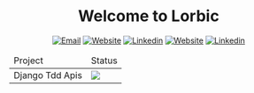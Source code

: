 <div align='center'>

# Welcome to Lorbic

</div>
  
<div align='center'>

[![Email](https://img.shields.io/badge/Lorbic-Email-yellow.svg?maxAge=3600)](mailto:lorbic@lrbc.ml)
[![Website](https://img.shields.io/badge/Lorbic-Github-black.svg?maxAge=3600)](https://github.com/lorbic/)
[![Linkedin](https://img.shields.io/badge/Lorbic-Linkedin-0077b5.svg?maxAge=3600)](https://www.linkedin.com/company/lorbic)
[![Website](https://img.shields.io/badge/Vikash-Github-black.svg?maxAge=3600)](https://github.com/vk4s/)
[![Linkedin](https://img.shields.io/badge/Vikash%20Patel-Linkedin-0077b5.svg?maxAge=3600)](https://www.linkedin.com/in/vikaspatelp83)
  
</div>

<table align='center'> 
  <thead> 
    <tr>
      <td> Project </td>
      <td> Status </td>
    </tr>
  </thead>
  <tbody>
    <tr>
      <td>
        Django Tdd Apis 
      </td>
      <td>  
        <img src='https://github.com/lorbic/django-tdd-apis/actions/workflows/django.yml/badge.svg' />
      </td>
    </tr>
  </tbody>
</table>
